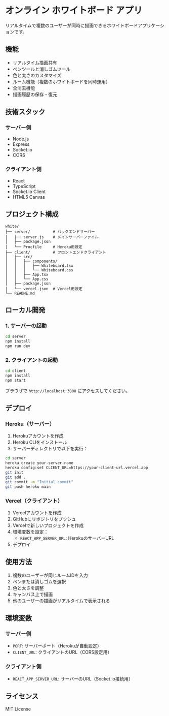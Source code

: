 # オンライン ホワイトボード アプリ

リアルタイムで複数のユーザーが同時に描画できるホワイトボードアプリケーションです。

## 機能

- リアルタイム描画共有
- ペンツールと消しゴムツール
- 色と太さのカスタマイズ
- ルーム機能（複数のホワイトボードを同時運用）
- 全消去機能
- 描画履歴の保存・復元

## 技術スタック

### サーバー側
- Node.js
- Express
- Socket.io
- CORS

### クライアント側
- React
- TypeScript
- Socket.io Client
- HTML5 Canvas

## プロジェクト構成

```
white/
├── server/          # バックエンドサーバー
│   ├── server.js    # メインサーバーファイル
│   ├── package.json
│   └── Procfile     # Heroku用設定
├── client/          # フロントエンドクライアント
│   ├── src/
│   │   ├── components/
│   │   │   ├── Whiteboard.tsx
│   │   │   └── Whiteboard.css
│   │   ├── App.tsx
│   │   └── App.css
│   ├── package.json
│   └── vercel.json  # Vercel用設定
└── README.md
```

## ローカル開発

### 1. サーバーの起動

```bash
cd server
npm install
npm run dev
```

### 2. クライアントの起動

```bash
cd client
npm install
npm start
```

ブラウザで `http://localhost:3000` にアクセスしてください。

## デプロイ

### Heroku（サーバー）

1. Herokuアカウントを作成
2. Heroku CLIをインストール
3. サーバーディレクトリで以下を実行：

```bash
cd server
heroku create your-server-name
heroku config:set CLIENT_URL=https://your-client-url.vercel.app
git init
git add .
git commit -m "Initial commit"
git push heroku main
```

### Vercel（クライアント）

1. Vercelアカウントを作成
2. GitHubにリポジトリをプッシュ
3. Vercelで新しいプロジェクトを作成
4. 環境変数を設定：
   - `REACT_APP_SERVER_URL`: HerokuのサーバーURL
5. デプロイ

## 使用方法

1. 複数のユーザーが同じルームIDを入力
2. ペンまたは消しゴムを選択
3. 色と太さを調整
4. キャンバス上で描画
5. 他のユーザーの描画がリアルタイムで表示される

## 環境変数

### サーバー側
- `PORT`: サーバーポート（Herokuが自動設定）
- `CLIENT_URL`: クライアントのURL（CORS設定用）

### クライアント側
- `REACT_APP_SERVER_URL`: サーバーのURL（Socket.io接続用）

## ライセンス

MIT License